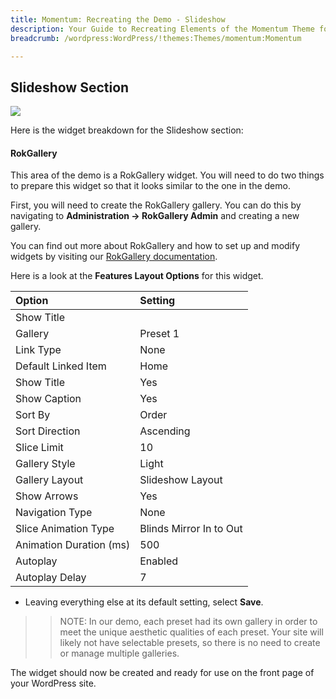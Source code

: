 ```yaml
---
title: Momentum: Recreating the Demo - Slideshow
description: Your Guide to Recreating Elements of the Momentum Theme for WordPress
breadcrumb: /wordpress:WordPress/!themes:Themes/momentum:Momentum

---
```


Slideshow Section
-----

![][demo2]

Here is the widget breakdown for the Slideshow section:

#### RokGallery

This area of the demo is a RokGallery widget. You will need to do two things to prepare this widget so that it looks similar to the one in the demo.

First, you will need to create the RokGallery gallery. You can do this by navigating to **Administration -> RokGallery Admin** and creating a new gallery.

You can find out more about RokGallery and how to set up and modify widgets by visiting our [RokGallery documentation][rokgallery].

Here is a look at the **Features Layout Options** for this widget.

| Option                  | Setting                 |
| :----------             | :----------             |
| Show Title              |                         |
| Gallery                 | Preset 1                |
| Link Type               | None                    |
| Default Linked Item     | Home                    |
| Show Title              | Yes                     |
| Show Caption            | Yes                     |
| Sort By                 | Order                   |
| Sort Direction          | Ascending               |
| Slice Limit             | 10                      |
| Gallery Style           | Light                   |
| Gallery Layout          | Slideshow Layout        |
| Show Arrows             | Yes                     |
| Navigation Type         | None                    |
| Slice Animation Type    | Blinds Mirror In to Out |
| Animation Duration (ms) | 500                     |
| Autoplay                | Enabled                 |
| Autoplay Delay          | 7                       |

* Leaving everything else at its default setting, select **Save**.

>> NOTE: In our demo, each preset had its own gallery in order to meet the unique aesthetic qualities of each preset. Your site will likely not have selectable presets, so there is no need to create or manage multiple galleries.

The widget should now be created and ready for use on the front page of your WordPress site.

[demo2]: assets/momentum.jpeg
[rokgallery]: ../../plugins/rokgallery/
